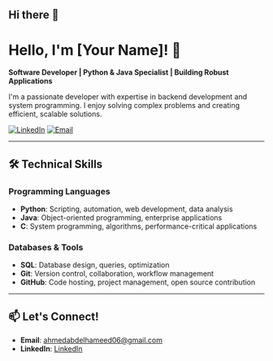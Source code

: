 ## Hi there 👋

<!--
**ahmination/ahmination** is a ✨ _special_ ✨ repository because its `README.md` (this file) appears on your GitHub profile.

Here are some ideas to get you started:

- 🔭 I’m currently working on ...
- 🌱 I’m currently learning ...
- 👯 I’m looking to collaborate on ...
- 🤔 I’m looking for help with ...
- 💬 Ask me about ...
- 📫 How to reach me: ...
- 😄 Pronouns: ...
- ⚡ Fun fact: ...
-->
# Hello, I'm [Your Name]! 👋

**Software Developer | Python & Java Specialist | Building Robust Applications**

I'm a passionate developer with expertise in backend development and system programming. I enjoy solving complex problems and creating efficient, scalable solutions.

[![LinkedIn](https://img.shields.io/badge/LinkedIn-0077B5?style=for-the-badge&logo=linkedin&logoColor=white)](www.linkedin.com/in/ahmet-abdulhamit-441798178)
[![Email](https://img.shields.io/badge/Email-D14836?style=for-the-badge&logo=gmail&logoColor=white)](mailto:ahmedabdelhameed06@gmail.com)

---

## 🛠️ Technical Skills

### Programming Languages
- **Python**: Scripting, automation, web development, data analysis
- **Java**: Object-oriented programming, enterprise applications
- **C**: System programming, algorithms, performance-critical applications

### Databases & Tools
- **SQL**: Database design, queries, optimization
- **Git**: Version control, collaboration, workflow management
- **GitHub**: Code hosting, project management, open source contribution

---

## 📫 Let's Connect!

- **Email**: [ahmedabdelhameed06@gmail.com](ahmedabdelhameed06@gmail.com)
- **LinkedIn**: [LinkedIn]([https://linkedin.com/in/yourprofile](https://www.linkedin.com/in/ahmet-abdulhamit-441798178/))
